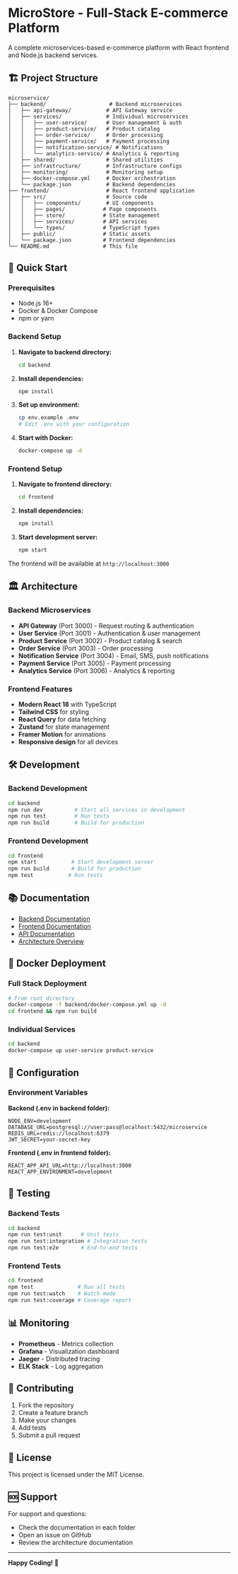 # MicroStore - Full-Stack E-commerce Platform

A complete microservices-based e-commerce platform with React frontend and Node.js backend services.

## 🏗️ Project Structure

```
microservice/
├── backend/                    # Backend microservices
│   ├── api-gateway/           # API Gateway service
│   ├── services/              # Individual microservices
│   │   ├── user-service/      # User management & auth
│   │   ├── product-service/   # Product catalog
│   │   ├── order-service/     # Order processing
│   │   ├── payment-service/   # Payment processing
│   │   ├── notification-service/ # Notifications
│   │   └── analytics-service/ # Analytics & reporting
│   ├── shared/                # Shared utilities
│   ├── infrastructure/        # Infrastructure configs
│   ├── monitoring/            # Monitoring setup
│   ├── docker-compose.yml     # Docker orchestration
│   └── package.json           # Backend dependencies
├── frontend/                  # React frontend application
│   ├── src/                   # Source code
│   │   ├── components/        # UI components
│   │   ├── pages/            # Page components
│   │   ├── store/            # State management
│   │   ├── services/         # API services
│   │   └── types/            # TypeScript types
│   ├── public/               # Static assets
│   └── package.json          # Frontend dependencies
└── README.md                 # This file
```

## 🚀 Quick Start

### Prerequisites

- Node.js 16+
- Docker & Docker Compose
- npm or yarn

### Backend Setup

1. **Navigate to backend directory:**

   ```bash
   cd backend
   ```

2. **Install dependencies:**

   ```bash
   npm install
   ```

3. **Set up environment:**

   ```bash
   cp env.example .env
   # Edit .env with your configuration
   ```

4. **Start with Docker:**
   ```bash
   docker-compose up -d
   ```

### Frontend Setup

1. **Navigate to frontend directory:**

   ```bash
   cd frontend
   ```

2. **Install dependencies:**

   ```bash
   npm install
   ```

3. **Start development server:**
   ```bash
   npm start
   ```

The frontend will be available at `http://localhost:3000`

## 🏛️ Architecture

### Backend Microservices

- **API Gateway** (Port 3000) - Request routing & authentication
- **User Service** (Port 3001) - Authentication & user management
- **Product Service** (Port 3002) - Product catalog & search
- **Order Service** (Port 3003) - Order processing
- **Notification Service** (Port 3004) - Email, SMS, push notifications
- **Payment Service** (Port 3005) - Payment processing
- **Analytics Service** (Port 3006) - Analytics & reporting

### Frontend Features

- **Modern React 18** with TypeScript
- **Tailwind CSS** for styling
- **React Query** for data fetching
- **Zustand** for state management
- **Framer Motion** for animations
- **Responsive design** for all devices

## 🛠️ Development

### Backend Development

```bash
cd backend
npm run dev          # Start all services in development
npm run test         # Run tests
npm run build        # Build for production
```

### Frontend Development

```bash
cd frontend
npm start           # Start development server
npm run build       # Build for production
npm test           # Run tests
```

## 📚 Documentation

- [Backend Documentation](./backend/README.md)
- [Frontend Documentation](./frontend/README.md)
- [API Documentation](./backend/docs/api/)
- [Architecture Overview](./backend/docs/architecture/)

## 🐳 Docker Deployment

### Full Stack Deployment

```bash
# From root directory
docker-compose -f backend/docker-compose.yml up -d
cd frontend && npm run build
```

### Individual Services

```bash
cd backend
docker-compose up user-service product-service
```

## 🔧 Configuration

### Environment Variables

**Backend (.env in backend folder):**

```env
NODE_ENV=development
DATABASE_URL=postgresql://user:pass@localhost:5432/microservice
REDIS_URL=redis://localhost:6379
JWT_SECRET=your-secret-key
```

**Frontend (.env in frontend folder):**

```env
REACT_APP_API_URL=http://localhost:3000
REACT_APP_ENVIRONMENT=development
```

## 🧪 Testing

### Backend Tests

```bash
cd backend
npm run test:unit      # Unit tests
npm run test:integration # Integration tests
npm run test:e2e       # End-to-end tests
```

### Frontend Tests

```bash
cd frontend
npm test              # Run all tests
npm run test:watch    # Watch mode
npm run test:coverage # Coverage report
```

## 📊 Monitoring

- **Prometheus** - Metrics collection
- **Grafana** - Visualization dashboard
- **Jaeger** - Distributed tracing
- **ELK Stack** - Log aggregation

## 🤝 Contributing

1. Fork the repository
2. Create a feature branch
3. Make your changes
4. Add tests
5. Submit a pull request

## 📄 License

This project is licensed under the MIT License.

## 🆘 Support

For support and questions:

- Check the documentation in each folder
- Open an issue on GitHub
- Review the architecture documentation

---

**Happy Coding! 🚀**

